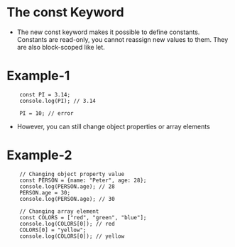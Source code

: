 # The const Keyword

* The new const keyword makes it possible to define constants. Constants are  read-only, you cannot reassign new values to them. They are also block-scoped like let.

# Example-1

        const PI = 3.14;
        console.log(PI); // 3.14

        PI = 10; // error

* However, you can still change object properties or array elements

# Example-2

        // Changing object property value
        const PERSON = {name: "Peter", age: 28};
        console.log(PERSON.age); // 28
        PERSON.age = 30;
        console.log(PERSON.age); // 30

        // Changing array element
        const COLORS = ["red", "green", "blue"];
        console.log(COLORS[0]); // red
        COLORS[0] = "yellow";
        console.log(COLORS[0]); // yellow

